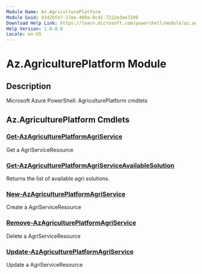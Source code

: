 ```yaml
---
Module Name: Az.AgriculturePlatform
Module Guid: 9342bfe7-17ee-489a-8c41-7222e3ae7199
Download Help Link: https://learn.microsoft.com/powershell/module/az.agricultureplatform
Help Version: 1.0.0.0
Locale: en-US
---
```


# Az.AgriculturePlatform Module
## Description
Microsoft Azure PowerShell: AgriculturePlatform cmdlets

## Az.AgriculturePlatform Cmdlets
### [Get-AzAgriculturePlatformAgriService](Get-AzAgriculturePlatformAgriService.md)
Get a AgriServiceResource

### [Get-AzAgriculturePlatformAgriServiceAvailableSolution](Get-AzAgriculturePlatformAgriServiceAvailableSolution.md)
Returns the list of available agri solutions.

### [New-AzAgriculturePlatformAgriService](New-AzAgriculturePlatformAgriService.md)
Create a AgriServiceResource

### [Remove-AzAgriculturePlatformAgriService](Remove-AzAgriculturePlatformAgriService.md)
Delete a AgriServiceResource

### [Update-AzAgriculturePlatformAgriService](Update-AzAgriculturePlatformAgriService.md)
Update a AgriServiceResource

